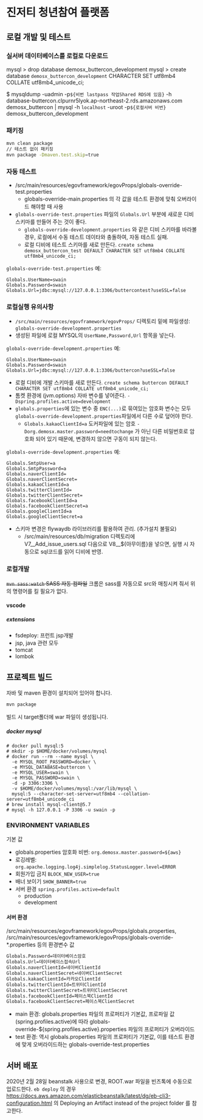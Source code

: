 # 진저티 청년참여 플랫폼

## 로컬 개발 및 테스트

### 실서버 데이터베이스를 로컬로 다운로드

mysql > drop database demosx_buttercon_development
mysql > create database `demosx_buttercon_development` CHARACTER SET utf8mb4 COLLATE utf8mb4_unicode_ci;

$ mysqldump -uadmin -p`${비번 lastpass 작업Shared RDS에 있음}` -h database-buttercon.clpurnr5lyok.ap-northeast-2.rds.amazonaws.com demosx_buttercon | mysql -h `localhost` -uroot -p`${로컬서버 비번}` demosx_buttercon_development

### 패키징

```bash
mvn clean package
// 테스트 없이 패키징
mvn package -Dmaven.test.skip=true
```

### 자동 테스트

* /src/main/resources/egovframework/egovProps/globals-override-test.properties
    * globals-override-main.properties 의 각 값을 테스트 환경에 맞춰 오버라이드 해야할 때 사용
* `globals-override-test.properties` 파일의 `Globals.Url` 부분에 새로운 디비스키마를 만들어 주는 것이 좋다.
    * `globals-override-development.properties` 와 같은 디비 스키마를 바라볼 경우, 로컬에서 수동 테스트 데이타와 충돌하여, 자동 테스트 실패.
    * 로컬 디비에 테스트 스키마를 새로 만든다. `create schema demosx_buttercon_test DEFAULT CHARACTER SET utf8mb4 COLLATE utf8mb4_unicode_ci;`

`globals-override-test.properties` 예:
```
Globals.UserName=swain
Globals.Password=swain
Globals.Url=jdbc:mysql://127.0.0.1:3306/buttercontest?useSSL=false
```

### 로컬실행 유의사항

* `/src/main/resources/egovframework/egovProps/` 디렉토리 밑에 파일생성: `globals-override-development.properties`
* 생성된 파일에 로컬 MYSQL의 `UserName,Password,Url` 항목을 넣는다.

`globals-override-development.properties` 예:
```
Globals.UserName=swain
Globals.Password=swain
Globals.Url=jdbc:mysql://127.0.0.1:3306/buttercon?useSSL=false
```

* 로컬 디비에 개발 스키마를 새로 만든다. `create schema buttercon DEFAULT CHARACTER SET utf8mb4 COLLATE utf8mb4_unicode_ci;`
* 톰켓 환경에 (jvm.options) 자바 변수를 넣어준다. `-Dspring.profiles.active=development`
* `globals.properties`에 있는 변수 중 `ENC(...)`로 묶여있는 암호화 변수는 모두 `globals-override-development.properties`파일에서 다른 수로 덮어야 한다.
    * `Globals.kakaoClientId=a` 도커파일에 있는 암호 `-Dorg.demosx.master.password=needtochange` 가 아닌 다른 비밀번호로 암호화 되어 있기 때문에, 변경하지 않으면 구동이 되지 않는다.

`globals-override-development.properties` 예:
```
Globals.SmtpUser=a
Globals.SmtpPassword=a
Globals.naverClientId=
Globals.naverClientSecret=
Globals.kakaoClientId=a
Globals.twitterClientId=
Globals.twitterClientSecret=
Globals.facebookClientId=a
Globals.facebookClientSecret=a
Globals.googleClientId=a
Globals.googleClientSecret=a
```

* 스키마 변경은 flywaydb 라이브러리를 활용하여 관리. (추가설치 불필요)
    * /src/main/resources/db/migration 디렉토리에 V7__Add_issue_users.sql 다음으로 V8__${아무이름}을 넣으면, 실행 시 자동으로 sql코드를 읽어 디비에 반영.

### 로컬개발

~~`mvn sass:watch` SASS 자동 컴파일~~
크롬은 sass를 자동으로 src와 매칭시켜 줘서 위의 명령어를 킬 필요가 없다.

#### vscode 
##### extensions
* fsdeploy: 프런트 jsp개발
* jsp, java 관련 모두
* tomcat
* lombok

## 프로젝트 빌드

자바 및 maven 환경이 설치되어 있어야 합니다.

```bash
mvn package
```

빌드 시 target폴더에 war 파일이 생성됩니다.

##### docker mysql

```
# docker pull mysql:5
# mkdir -p $HOME/docker/volumes/mysql
# docker run --rm --name mysql \
  -e MYSQL_ROOT_PASSWORD=docker \
  -e MYSQL_DATABASE=buttercon \
  -e MYSQL_USER=swain \
  -e MYSQL_PASSWORD=swain \
  -d -p 3306:3306 \
  -v $HOME/docker/volumes/mysql:/var/lib/mysql \
  mysql:5 --character-set-server=utf8mb4 --collation-server=utf8mb4_unicode_ci
# brew install mysql-client@5.7
# mysql -h 127.0.0.1 -P 3306 -u swain -p
```

### ENVIRONMENT VARIABLES

기본 값
* globals.properties 암호화 비번: `org.demosx.master.password=${aws}`
* 로깅레벨: `org.apache.logging.log4j.simplelog.StatusLogger.level=ERROR`
* 회원가입 금지 `BLOCK_NEW_USER=true`
* 배너 보이기 `SHOW_BANNER=true`
* 서버 환경 `spring.profiles.active=default`
    * production
    * development


#### 서버 환경

/src/main/resources/egovframework/egovProps/globals.properties,
/src/main/resources/egovframework/egovProps/globals-override-*.properties 등의 환경변수 값

```bash
Globals.Password=데이터베이스암호
Globals.Url=데이터베이스접속Url
Globals.naverClientId=네이버ClientId
Globals.naverClientSecret=네이버ClientSecret
Globals.kakaoClientId=카카오ClientId
Globals.twitterClientId=트위터ClientId
Globals.twitterClientSecret=트위터ClientSecret
Globals.facebookClientId=페이스북ClientId
Globals.facebookClientSecret=페이스북ClientSecret
```

* main 환경: globals.properties 파일의 프로퍼티가 기본값, 프로파일 값(spring.profiles.active)에 따라 globals-override-${spring.profiles.active}.properties 파일의 프로퍼티가 오버라이드
* test 환경: 역시 globals.properties 파일의 프로퍼티가 기본값, 이를 테스트 환경에 맞게 오버라이드하는 globals-override-test.properties


## 서버 배포

2020년 2월 28일 beanstalk 사용으로 변경, ROOT.war 파일을 빈즈톡에 수동으로 업로드한다.
`eb deploy` 의 경우 https://docs.aws.amazon.com/elasticbeanstalk/latest/dg/eb-cli3-configuration.html 의 Deploying an Artifact instead of the project folder 를 참고한다.